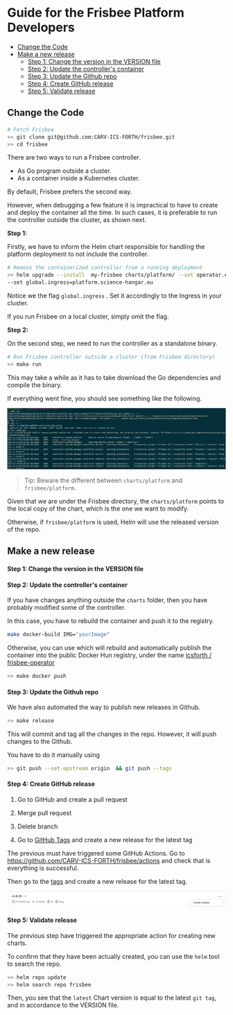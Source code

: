 # Guide for the Frisbee Platform Developers

<!-- toc -->

- [Change the Code](#change-the-code)
- [Make a new release](#make-a-new-release)
    - [Step 1: Change the version in the VERSION file](#step-1-change-the-version-in-the-version-file)
    - [Step 2: Update the controller's container](#step-2-update-the-controllers-container)
    - [Step 3: Update the Github repo](#step-3-update-the-github-repo)
    - [Step 4: Create  GitHub release](#step-4-create--github-release)
    - [Step 5: Validate release](#step-5-validate-release)

<!-- /toc -->


## Change the Code

```bash
# Fetch Frisbee
>> git clone git@github.com:CARV-ICS-FORTH/frisbee.git
>> cd frisbee
```

There are two ways to run a Frisbee controller.

- As Go program outside a cluster.
- As a container inside a Kubernetes cluster.

By default, Frisbee prefers the second way.

However, when debugging a few feature it is impractical to have to create and deploy the container all the time. In such
cases, it is preferable to run the controller outside the cluster, as shown next.

**Step 1:**

Firstly, we have to inform the Helm chart responsible for handling the platform deployment to not include the
controller.

```bash
# Remove the containerized controller from a running deployment
>> helm upgrade --install  my-frisbee charts/platform/ --set operator.enabled=false \
--set global.ingress=platform.science-hangar.eu
```

Notice we the flag `global.ingress` . Set it accordingly to the Ingress in your cluster.

If you run Frisbee on a local cluster, simply omit the flag.

**Step 2:**

On the second step, we need to run the controller as a standalone binary.

```bash
# Run Frisbee controller outside a cluster (from Frisbee directory)
>> make run
```

This may take a while as it has to take download the Go dependencies and compile the binary.

If everything went fine, you should see something like the following.

![image-20211217192114704](developers.assets/image-20211217192114704.png)


> Tip: Beware the different between `charts/platform` and  `frisbee/platform`.

Given that we are under the Frisbee directory, the `charts/platform` points to the local copy of the chart, which is the
one we want to modify.

Otherwise, if `frisbee/platform` is used, Helm will use the released version of the repo.

## Make a new release

#### Step 1: Change the version in the VERSION file

#### Step 2: Update the controller's container

If you have changes anything outside the `charts` folder, then you have probably modified some of the controller.

In this case, you have to rebuild the container and push it to the registry.

```bash
make docker-build IMG="yourImage"
```

Otherwise, you can use which will rebuild and automatically publish the container into the public Docker Hun registry,
under the name [icsforth / frisbee-operator](https://hub.docker.com/repository/docker/icsforth/frisbee-operator)

```bash
>> make docker push
```

#### Step 3: Update the Github repo

We have also automated the way to publish new releases in Github.

```bash
>> make release
```

This will commit and tag all the changes in the repo. However, it will push changes to the Github.

You have to do it manually using

```bash
>> git push --set-upstream origin  && git push --tags
```

#### Step 4: Create  GitHub release

1. Go to GitHub and create a pull request

2. Merge pull request

3. Delete branch

4. Go to [GitHub Tags](https://github.com/CARV-ICS-FORTH/frisbee/tags ) and create a new release for the latest tag

The previous must have triggered some GitHub Actions. Go to https://github.com/CARV-ICS-FORTH/frisbee/actions and check
that is everything is successful.

Then go to the [tags](https://github.com/CARV-ICS-FORTH/frisbee/tags) and create a new release for the latest tag.

![image-20211217145923170](developers.assets/image-20211217145923170.png)

#### Step 5: Validate release

The previous step have triggered the appropriate action for creating new charts.

To confirm that they have been actually created, you can use the  `helm` tool to search the repo.

```bash
>> helm repo update
>> helm search repo frisbee
```

Then, you see that the `latest` Chart version is equal to the latest `git tag`, and in accordance to the VERSION file.

